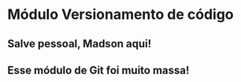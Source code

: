 # Módulo Versionamento de código
## Salve pessoal, Madson aqui!
## Esse módulo de Git foi muito massa!